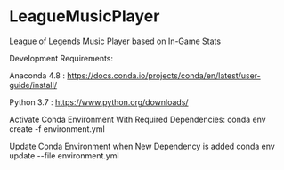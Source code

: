 # LeagueMusicPlayer
League of Legends Music Player based on In-Game Stats

Development Requirements:

Anaconda 4.8 : https://docs.conda.io/projects/conda/en/latest/user-guide/install/

Python 3.7 : https://www.python.org/downloads/

Activate Conda Environment With Required Dependencies:
conda env create -f environment.yml

Update Conda Environment when New Dependency is added
conda env update --file environment.yml
